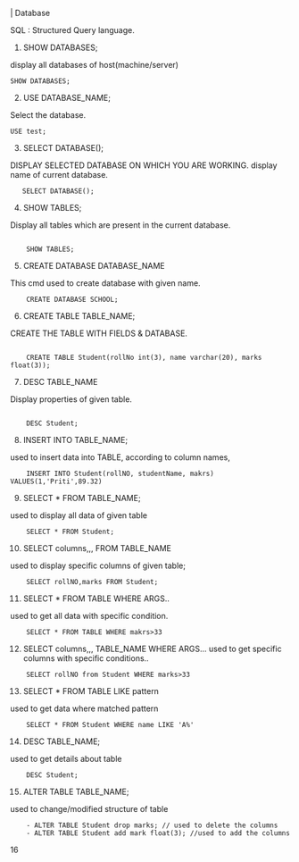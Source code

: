 

| Database

SQL : Structured Query language.



1. SHOW DATABASES; 

display all databases of host(machine/server)

``` mysql
SHOW DATABASES;
```

2. USE DATABASE_NAME;

Select the database.

```mysql
USE test;    
```

3. SELECT DATABASE();

DISPLAY SELECTED DATABASE ON WHICH YOU ARE WORKING. display name of current database.
```
   SELECT DATABASE();
```

4. SHOW TABLES;

Display all tables which are present in the current database.
```mysql

    SHOW TABLES;
```

5. CREATE DATABASE DATABASE_NAME

This cmd used to create database with given name.

```MYSQL
    CREATE DATABASE SCHOOL;
```

6. CREATE TABLE TABLE_NAME;

CREATE THE TABLE WITH FIELDS & DATABASE.

```mysql

    CREATE TABLE Student(rollNo int(3), name varchar(20), marks float(3));
``` 
7. DESC TABLE_NAME

Display properties of given table.

```mysql

    DESC Student;

```


8. INSERT INTO TABLE_NAME;

used to insert data into TABLE, according to column names,

```mysql
    INSERT INTO Student(rollNO, studentName, makrs) VALUES(1,'Priti',89.32)
```


9. SELECT * FROM TABLE_NAME;

used to display all data of given table

```
    SELECT * FROM Student;
```

10. SELECT columns,,, FROM TABLE_NAME

used to display specific columns of given table;

```
    SELECT rollNO,marks FROM Student;
```

11. SELECT * FROM TABLE WHERE ARGS..

used to get all data with specific condition.
```
    SELECT * FROM TABLE WHERE makrs>33
```

12. SELECT columns,,, TABLE_NAME WHERE ARGS...
used to get specific columns with specific conditions..

```
    SELECT rollNO from Student WHERE marks>33
```

13. SELECT * FROM TABLE LIKE pattern

used to get data where matched pattern

```
    SELECT * FROM Student WHERE name LIKE 'A%'
```
14. DESC TABLE_NAME;

used to get details about table

```
    DESC Student;
```

15. ALTER TABLE TABLE_NAME;

used to change/modified structure of table

```
    - ALTER TABLE Student drop marks; // used to delete the columns
    - ALTER TABLE Student add mark float(3); //used to add the columns
```

16